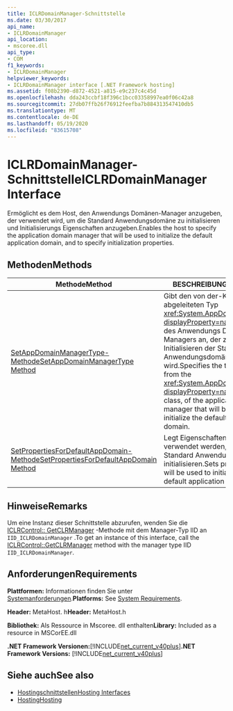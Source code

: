 ```yaml
---
title: ICLRDomainManager-Schnittstelle
ms.date: 03/30/2017
api_name:
- ICLRDomainManager
api_location:
- mscoree.dll
api_type:
- COM
f1_keywords:
- ICLRDomainManager
helpviewer_keywords:
- ICLRDomainManager interface [.NET Framework hosting]
ms.assetid: f08b2390-d872-4521-a815-e9c237c4c45d
ms.openlocfilehash: dda243ccbf18f396c1bcc03358997ea0f06c42a8
ms.sourcegitcommit: 27db07ffb26f76912feefba7b884313547410db5
ms.translationtype: MT
ms.contentlocale: de-DE
ms.lasthandoff: 05/19/2020
ms.locfileid: "83615708"
---
```

# <a name="iclrdomainmanager-interface"></a><span data-ttu-id="59a1d-102">ICLRDomainManager-Schnittstelle</span><span class="sxs-lookup"><span data-stu-id="59a1d-102">ICLRDomainManager Interface</span></span>
<span data-ttu-id="59a1d-103">Ermöglicht es dem Host, den Anwendungs Domänen-Manager anzugeben, der verwendet wird, um die Standard Anwendungsdomäne zu initialisieren und Initialisierungs Eigenschaften anzugeben.</span><span class="sxs-lookup"><span data-stu-id="59a1d-103">Enables the host to specify the application domain manager that will be used to initialize the default application domain, and to specify initialization properties.</span></span>  
  
## <a name="methods"></a><span data-ttu-id="59a1d-104">Methoden</span><span class="sxs-lookup"><span data-stu-id="59a1d-104">Methods</span></span>  
  
|<span data-ttu-id="59a1d-105">Methode</span><span class="sxs-lookup"><span data-stu-id="59a1d-105">Method</span></span>|<span data-ttu-id="59a1d-106">BESCHREIBUNG</span><span class="sxs-lookup"><span data-stu-id="59a1d-106">Description</span></span>|  
|------------|-----------------|  
|[<span data-ttu-id="59a1d-107">SetAppDomainManagerType-Methode</span><span class="sxs-lookup"><span data-stu-id="59a1d-107">SetAppDomainManagerType Method</span></span>](iclrdomainmanager-setappdomainmanagertype-method.md)|<span data-ttu-id="59a1d-108">Gibt den von der-Klasse abgeleiteten Typ <xref:System.AppDomainManager?displayProperty=nameWithType> des Anwendungs Domänen-Managers an, der zum Initialisieren der Standard Anwendungsdomäne verwendet wird.</span><span class="sxs-lookup"><span data-stu-id="59a1d-108">Specifies the type, derived from the <xref:System.AppDomainManager?displayProperty=nameWithType> class, of the application domain manager that will be used to initialize the default application domain.</span></span>|  
|[<span data-ttu-id="59a1d-109">SetPropertiesForDefaultAppDomain-Methode</span><span class="sxs-lookup"><span data-stu-id="59a1d-109">SetPropertiesForDefaultAppDomain Method</span></span>](iclrdomainmanager-setpropertiesfordefaultappdomain-method.md)|<span data-ttu-id="59a1d-110">Legt Eigenschaften fest, die verwendet werden, um die Standard Anwendungsdomäne zu initialisieren.</span><span class="sxs-lookup"><span data-stu-id="59a1d-110">Sets properties that will be used to initialize the default application domain.</span></span>|  
  
## <a name="remarks"></a><span data-ttu-id="59a1d-111">Hinweise</span><span class="sxs-lookup"><span data-stu-id="59a1d-111">Remarks</span></span>  
 <span data-ttu-id="59a1d-112">Um eine Instanz dieser Schnittstelle abzurufen, wenden Sie die [ICLRControl:: GetCLRManager](iclrcontrol-getclrmanager-method.md) -Methode mit dem Manager-Typ IID an `IID_ICLRDomainManager` .</span><span class="sxs-lookup"><span data-stu-id="59a1d-112">To get an instance of this interface, call the [ICLRControl::GetCLRManager](iclrcontrol-getclrmanager-method.md) method with the manager type IID `IID_ICLRDomainManager`.</span></span>  
  
## <a name="requirements"></a><span data-ttu-id="59a1d-113">Anforderungen</span><span class="sxs-lookup"><span data-stu-id="59a1d-113">Requirements</span></span>  
 <span data-ttu-id="59a1d-114">**Plattformen:** Informationen finden Sie unter [Systemanforderungen](../../get-started/system-requirements.md).</span><span class="sxs-lookup"><span data-stu-id="59a1d-114">**Platforms:** See [System Requirements](../../get-started/system-requirements.md).</span></span>  
  
 <span data-ttu-id="59a1d-115">**Header:** MetaHost. h</span><span class="sxs-lookup"><span data-stu-id="59a1d-115">**Header:** MetaHost.h</span></span>  
  
 <span data-ttu-id="59a1d-116">**Bibliothek:** Als Ressource in Mscoree. dll enthalten</span><span class="sxs-lookup"><span data-stu-id="59a1d-116">**Library:** Included as a resource in MSCorEE.dll</span></span>  
  
 <span data-ttu-id="59a1d-117">**.NET Framework Versionen:**[!INCLUDE[net_current_v40plus](../../../../includes/net-current-v40plus-md.md)]</span><span class="sxs-lookup"><span data-stu-id="59a1d-117">**.NET Framework Versions:** [!INCLUDE[net_current_v40plus](../../../../includes/net-current-v40plus-md.md)]</span></span>  
  
## <a name="see-also"></a><span data-ttu-id="59a1d-118">Siehe auch</span><span class="sxs-lookup"><span data-stu-id="59a1d-118">See also</span></span>

- [<span data-ttu-id="59a1d-119">Hostingschnittstellen</span><span class="sxs-lookup"><span data-stu-id="59a1d-119">Hosting Interfaces</span></span>](hosting-interfaces.md)
- [<span data-ttu-id="59a1d-120">Hosting</span><span class="sxs-lookup"><span data-stu-id="59a1d-120">Hosting</span></span>](index.md)
